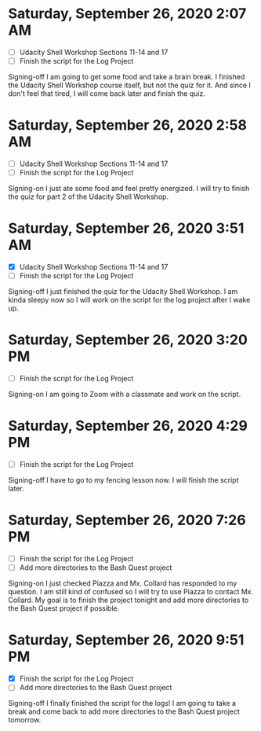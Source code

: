 # Saturday, September 26, 2020 2:07 AM
- [ ] Udacity Shell Workshop Sections 11-14 and 17
- [ ] Finish the script for the Log Project

Signing-off I am going to get some food and take a brain break. I finished the Udacity Shell Workshop course itself, but not the quiz for it. And since I don't feel that tired, I will come back later and finish the quiz. 

# Saturday, September 26, 2020 2:58 AM
- [ ] Udacity Shell Workshop Sections 11-14 and 17
- [ ] Finish the script for the Log Project

Signing-on I just ate some food and feel pretty energized. I will try to finish the quiz for part 2 of the Udacity Shell Workshop.

# Saturday, September 26, 2020 3:51 AM
- [X] Udacity Shell Workshop Sections 11-14 and 17
- [ ] Finish the script for the Log Project

Signing-off I just finished the quiz for the Udacity Shell Workshop. I am kinda sleepy now so I will work on the script for the log project after I wake up. 

# Saturday, September 26, 2020 3:20 PM
- [ ] Finish the script for the Log Project

Signing-on I am going to Zoom with a classmate and work on the script.

# Saturday, September 26, 2020 4:29 PM
- [ ] Finish the script for the Log Project

Signing-off I have to go to my fencing lesson now. I will finish the script later.

# Saturday, September 26, 2020 7:26 PM
- [ ] Finish the script for the Log Project
- [ ] Add more directories to the Bash Quest project

Signing-on I just checked Piazza and Mx. Collard has responded to my question. I am still kind of confused so I will try to use Piazza to contact Mx. Collard. My goal is to finish the project tonight and add more directories to the Bash Quest project if possible.

# Saturday, September 26, 2020 9:51 PM
- [X] Finish the script for the Log Project
- [ ] Add more directories to the Bash Quest project

Signing-off I finally finished the script for the logs! I am going to take a break and come back to add more directories to the Bash Quest project tomorrow. 